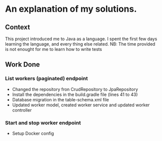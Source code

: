 # An explanation of my solutions.

## Context
This project introduced me to Java as a language. I spent the first few days learning the language, and every thing else related.
NB: The time provided is not enought for me to learn how to write tests

## Work Done

### List workers (paginated) endpoint
- Changed the repository fron CrudRepository to JpaRepository
- Install the dependencies in the build.gradle file (lines 41 to 43)
- Database migration in the table-schema.xml file
- Updated worker model, created worker service and updated worker controller

### Start and stop worker endpoint
- Setup Docker config